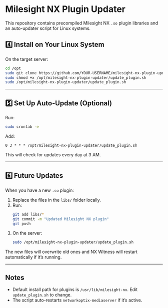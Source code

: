 # Milesight NX Plugin Updater

This repository contains precompiled Milesight NX `.so` plugin libraries and an auto-updater script for Linux systems.



## 4️⃣ Install on Your Linux System

On the target server:
```bash
cd /opt
sudo git clone https://github.com/YOUR-USERNAME/milesight-nx-plugin-updater.git
sudo chmod +x /opt/milesight-nx-plugin-updater/update_plugin.sh
sudo /opt/milesight-nx-plugin-updater/update_plugin.sh
```

---

## 5️⃣ Set Up Auto-Update (Optional)

Run:
```bash
sudo crontab -e
```
Add:
```
0 3 * * * /opt/milesight-nx-plugin-updater/update_plugin.sh
```
This will check for updates every day at 3 AM.

---

## 6️⃣ Future Updates

When you have a new `.so` plugin:
1. Replace the files in the `libs/` folder locally.
2. Run:
   ```bash
   git add libs/*
   git commit -m "Updated Milesight NX plugin"
   git push
   ```
3. On the server:
   ```bash
   sudo /opt/milesight-nx-plugin-updater/update_plugin.sh
   ```

The new files will overwrite old ones and NX Witness will restart automatically if it’s running.

---

## Notes
- Default install path for plugins is `/usr/lib/milesight-nx`. Edit `update_plugin.sh` to change.
- The script auto-restarts `networkoptix-mediaserver` if it’s active.

